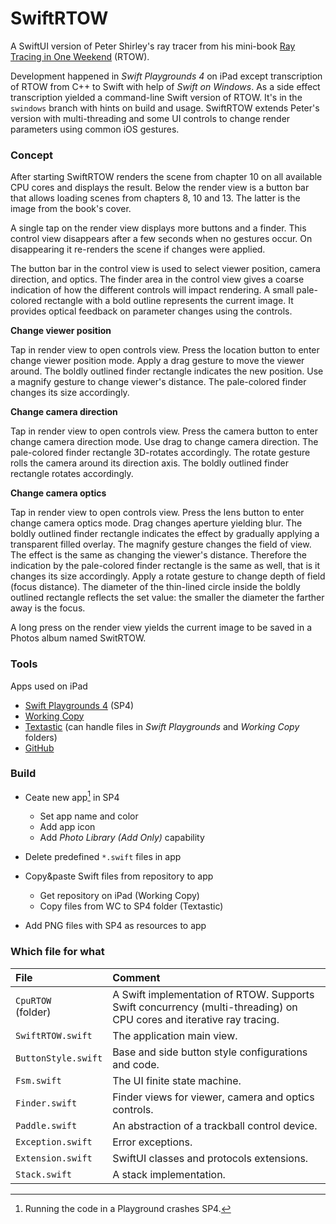 # SwiftRTOW
A SwiftUI version of Peter Shirley's ray tracer from his mini-book [Ray Tracing in One Weekend](https://github.com/RayTracing/raytracing.github.io/) (RTOW).

Development happened in *Swift Playgrounds 4* on iPad except transcription of RTOW from C++ to Swift with help of *Swift on Windows*. As a side effect transcription yielded a command-line Swift version of RTOW. It's in the `swindows` branch with hints on build and usage. SwiftRTOW extends Peter's version with multi-threading and some UI controls to change render parameters using common iOS gestures.

### Concept
After starting SwiftRTOW renders the scene from chapter 10 on all available CPU cores and displays the result. Below the render view is a button bar that allows loading scenes from chapters 8, 10 and 13. The latter is the image from the book's cover.

A single tap on the render view displays more buttons and a finder. This control view disappears after a few seconds when no gestures occur. On disappearing it re-renders the scene if changes were applied.

The button bar in the control view is used to select viewer position, camera direction, and optics. The finder area in the control view gives a coarse indication of how the different controls will impact rendering. A small pale-colored rectangle with a bold outline represents the current image. It provides optical feedback on parameter changes using the controls.

**Change viewer position**

Tap in render view to open controls view. Press the location button to enter change viewer position mode. Apply a drag gesture to move the viewer around. The boldly outlined finder rectangle indicates the new position. Use a magnify gesture to change viewer's distance. The pale-colored finder changes its size accordingly.

**Change camera direction**

Tap in render view to open controls view. Press the camera button to enter change camera direction mode. Use drag to change  camera direction. The pale-colored finder rectangle 3D-rotates accordingly. The rotate gesture rolls the camera around its direction axis. The boldly outlined finder rectangle rotates accordingly.

**Change camera optics**

Tap in render view to open controls view. Press the lens button to enter change camera optics mode. Drag changes aperture yielding blur. The boldly outlined finder rectangle indicates the effect by gradually applying a transparent filled overlay. The magnify gesture changes the field of view. The effect is the same as changing the viewer's distance. Therefore the indication by the pale-colored finder rectangle is the same as well, that is it changes its size accordingly. Apply a rotate gesture to change depth of field (focus distance). The diameter of the thin-lined circle inside the boldly outlined rectangle reflects the set value: the smaller the diameter the farther away is the focus.

A long press on the render view yields the current image to be saved in a Photos album named SwitRTOW.

### Tools
Apps used on iPad
- [Swift Playgrounds 4](https://apps.apple.com/de/app/swift-playgrounds/id908519492) (SP4)
- [Working Copy](https://workingcopyapp.com/)
- [Textastic](https://www.textasticapp.com/) (can handle files in *Swift Playgrounds* and *Working Copy* folders)
- [GitHub](https://apps.apple.com/us/app/github/id1477376905)

### Build
- Ceate new app[^1] in SP4

  - Set app name and color
  - Add app icon
  - Add *Photo Library (Add Only)* capability

- Delete predefined `*.swift` files in app
- Copy&paste Swift files from repository to app

  - Get repository on iPad (Working Copy)
  - Copy files from WC to SP4 folder (Textastic)

- Add PNG files with SP4 as resources to app

[^1]: Running the code in a Playground crashes SP4.

### Which file for what
|File|Comment|
|:---|:------|
|`CpuRTOW`<br>(folder)|A Swift implementation of RTOW. Supports Swift concurrency (multi-threading) on CPU cores and iterative ray tracing.|
|`SwiftRTOW.swift`|The application main view.|
|`ButtonStyle.swift`|Base and side button style configurations and code.|
|`Fsm.swift`|The UI finite state machine.|
|`Finder.swift`|Finder views for viewer, camera and optics controls.|
|`Paddle.swift`|An abstraction of a trackball control device.|
|`Exception.swift`|Error exceptions.|
|`Extension.swift`|SwiftUI classes and protocols extensions.|
|`Stack.swift`|A stack implementation.|
